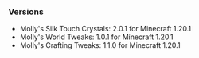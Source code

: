 ### Versions
* Molly's Silk Touch Crystals: 2.0.1 for Minecraft 1.20.1
* Molly's World Tweaks: 1.0.1 for Minecraft 1.20.1
* Molly's Crafting Tweaks: 1.1.0 for Minecraft 1.20.1

